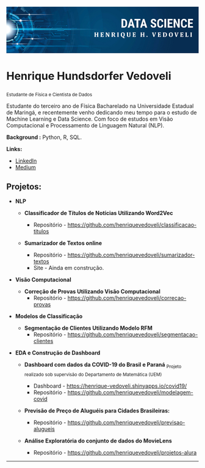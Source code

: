 <p align="center">
  <img src="banner.png" >
</p>

# Henrique Hundsdorfer Vedoveli
<sub>Estudante de Física e Cientista de Dados</sub>

Estudante do terceiro ano de Física Bacharelado na Universidade Estadual de Maringá, e recentemente venho dedicando meu tempo para o estudo de Machine Learning e Data Science. Com foco de estudos em Visão Computacional e Processamento de Linguagem Natural (NLP).

**Background :**  Python, R, SQL.

**Links:**
* [LinkedIn](https://www.linkedin.com/in/henrique-vedoveli)
* [Medium](https://medium.com/@henriquevedoveli)


## Projetos:

* **NLP**
  *   **Classificador de Títulos de Notícias Utilizando Word2Vec**
      * Repositório - https://github.com/henriquevedoveli/classificacao-titulos

  * **Sumarizador de Textos online**
    * Repositório - https://github.com/henriquevedoveli/sumarizador-textos
    * Site - Ainda em construção.

* **Visão Computacional**
  *  **Correção de Provas Utilizando Visão Computacional**
      * Repositório - https://github.com/henriquevedoveli/correcao-provas

* **Modelos de Classificação**
  * **Segmentação de Clientes Utilizando Modelo RFM**
    * Repositório - https://github.com/henriquevedoveli/segmentacao-clientes

* **EDA e Construção de Dashboard**

  * **Dashboard com dados da COVID-19 do Brasil e Paraná**  <sub>Projeto realizado sob supervisão do Departamento de Matemática (UEM) </sub>  
    * Dashboard - https://henrique-vedoveli.shinyapps.io/covid19/
    * Repositório - https://github.com/henriquevedoveli/modelagem-covid
 
  * **Previsão de Preço de Aluguéis para Cidades Brasileiras:** 
    * Repositório - https://github.com/henriquevedoveli/previsao-alugueis

  * **Análise Exploratória do conjunto de dados do MovieLens**
    * Repositório - https://github.com/henriquevedoveli/projetos-alura

 
---

